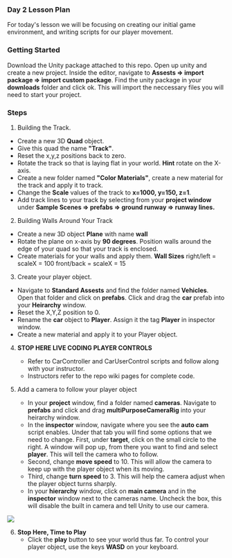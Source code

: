 ### Day 2 Lesson Plan

For today's lesson we will be focusing on creating our initial game environment, and writing scripts for our player movement.

### Getting Started

Download the Unity package attached to this repo. Open up unity and create a new project. Inside the editor, navigate to **Assests => import package => import custom package**. Find the unity package in your **downloads** folder and click ok. This will import the neccessary files you will need to start your project.

### Steps
1. Building the Track.
  - Create a new 3D **Quad** object.
  - Give this quad the name **"Track"**.
  - Reset the x,y,z positions back to zero.
  - Rotate the track so that is laying flat in your world. **Hint** rotate on the X-axis.
  - Create a new folder named **"Color Materials"**, create a new material for the track and apply it to track.
  - Change the **Scale** values of the track to **x=1000, y=150, z=1**.
  - Add track lines to your track by selecting from your **project window** under **Sample Scenes => prefabs => ground runway => runway lines.**

2. Building Walls Around Your Track
  - Create a new 3D object **Plane** with name **wall**
  - Rotate the plane on x-axis by **90 degrees**. Position walls around the edge of your quad so that your track is enclosed.
  - Create materials for your walls and apply them.
   **Wall Sizes**  right/left = scaleX = 100  front/back = scaleX = 15
   
3. Create your player object.
  - Navigate to **Standard Assests** and find the folder named **Vehicles**. Open that folder and click on **prefabs**. Click and drag the **car** prefab into your **Heirarchy** window.
  - Reset the X,Y,Z position to 0.
  - Rename the **car** object to **Player**. Assign it the tag **Player** in inspector window.
  - Create a new material and apply it to your Player object.
  
4. **STOP HERE LIVE CODING PLAYER CONTROLS**
    - Refer to CarController and CarUserControl scripts and follow along with your instructor.
    - Instructors refer to the repo wiki pages for complete code.
    
5. Add a camera to follow your player object
    - In your **project** window, find a folder named **cameras**. Navigate to **prefabs** and click and drag **multiPurposeCameraRig** into your heirarchy window.
    - In the **inspector** window, navigate where you see the **auto cam** script enables. Under that tab you will find some options that we need to change. First, under **target**, click on the small circle to the right. A window will pop up, from there you want to find and select **player**. This will tell the camera who to follow.
    - Second, change **move speed** to 10. This will allow the camera to keep up with the player object when its moving.
    - Third, change **turn speed** to 3. This will help the camera adjust when the player object turns sharply.
    - In your **hierarchy** window, click on **main camera** and in the **inspector** window next to the cameras name. Uncheck the box, this will disable the built in camera and tell Unity to use our camera.

![](http://i.imgur.com/keSjrkp.png)

6. **Stop Here, Time to Play**
    - Click the **play** button to see your world thus far. To control your player object, use the keys **WASD** on your keyboard.
    

